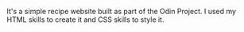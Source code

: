 It's a simple recipe website built as part of the Odin Project. I used my HTML skills to create it and CSS skills to style it.